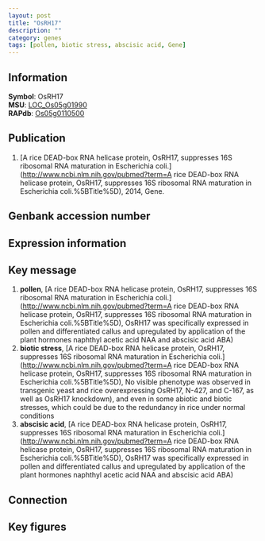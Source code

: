 ```yaml
---
layout: post
title: "OsRH17"
description: ""
category: genes
tags: [pollen, biotic stress, abscisic acid, Gene]
---
```


## Information
__Symbol__: OsRH17  
__MSU__: [LOC_Os05g01990](http://rice.plantbiology.msu.edu/cgi-bin/ORF_infopage.cgi?orf=LOC_Os05g01990)  
__RAPdb__: [Os05g0110500](http://rapdb.dna.affrc.go.jp/viewer/gbrowse_details/irgsp1?name=Os05g0110500)  

## Publication
1. [A rice DEAD-box RNA helicase protein, OsRH17, suppresses 16S ribosomal RNA maturation in Escherichia coli.](http://www.ncbi.nlm.nih.gov/pubmed?term=A rice DEAD-box RNA helicase protein, OsRH17, suppresses 16S ribosomal RNA maturation in Escherichia coli.%5BTitle%5D), 2014, Gene.

## Genbank accession number

## Expression information

## Key message
1. __pollen__, [A rice DEAD-box RNA helicase protein, OsRH17, suppresses 16S ribosomal RNA maturation in Escherichia coli.](http://www.ncbi.nlm.nih.gov/pubmed?term=A rice DEAD-box RNA helicase protein, OsRH17, suppresses 16S ribosomal RNA maturation in Escherichia coli.%5BTitle%5D),  OsRH17 was specifically expressed in pollen and differentiated callus and upregulated by application of the plant hormones naphthyl acetic acid NAA and abscisic acid ABA)  
2. __biotic stress__, [A rice DEAD-box RNA helicase protein, OsRH17, suppresses 16S ribosomal RNA maturation in Escherichia coli.](http://www.ncbi.nlm.nih.gov/pubmed?term=A rice DEAD-box RNA helicase protein, OsRH17, suppresses 16S ribosomal RNA maturation in Escherichia coli.%5BTitle%5D),  No visible phenotype was observed in transgenic yeast and rice overexpressing OsRH17, N-427, and C-167, as well as OsRH17 knockdown), and even in some abiotic and biotic stresses, which could be due to the redundancy in rice under normal conditions
3. __abscisic acid__, [A rice DEAD-box RNA helicase protein, OsRH17, suppresses 16S ribosomal RNA maturation in Escherichia coli.](http://www.ncbi.nlm.nih.gov/pubmed?term=A rice DEAD-box RNA helicase protein, OsRH17, suppresses 16S ribosomal RNA maturation in Escherichia coli.%5BTitle%5D),  OsRH17 was specifically expressed in pollen and differentiated callus and upregulated by application of the plant hormones naphthyl acetic acid NAA and abscisic acid ABA)  

## Connection

## Key figures


